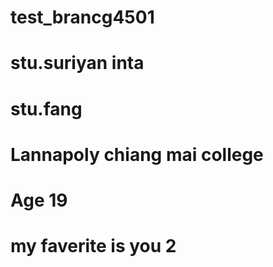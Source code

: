 # test_brancg4501

# stu.suriyan inta
# stu.fang
# Lannapoly chiang mai college
# Age 19
# my faverite is you 2